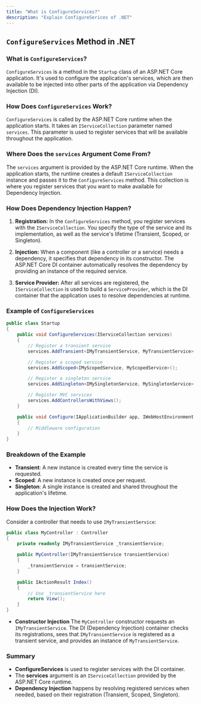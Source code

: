 ```yaml
---
title: "What is ConfigureServices?"
description: "Explain ConfigureSerices of .NET"
---
```


## `ConfigureServices` Method in .NET

### What is `ConfigureServices`?

`ConfigureServices` is a method in the `Startup` class of an ASP.NET Core application. It's used to configure the application's services, which are then available to be injected into other parts of the application via Dependency Injection (DI).

### How Does `ConfigureServices` Work?

`ConfigureServices` is called by the ASP.NET Core runtime when the application starts. It takes an `IServiceCollection` parameter named `services`. This parameter is used to register services that will be available throughout the application.

### Where Does the `services` Argument Come From?

The `services` argument is provided by the ASP.NET Core runtime. When the application starts, the runtime creates a default `IServiceCollection` instance and passes it to the `ConfigureServices` method. This collection is where you register services that you want to make available for Dependency Injection.

### How Does Dependency Injection Happen?

1. **Registration:** In the `ConfigureServices` method, you register services with the `IServiceCollection`. You specify the type of the service and its implementation, as well as the service's lifetime (Transient, Scoped, or Singleton).

2. **Injection:** When a component (like a controller or a service) needs a dependency, it specifies that dependency in its constructor. The ASP.NET Core DI container automatically resolves the dependency by providing an instance of the required service.

3. **Service Provider:** After all services are registered, the `IServiceCollection` is used to build a `ServiceProvider`, which is the DI container that the application uses to resolve dependencies at runtime.

### Example of `ConfigureServices`

```csharp
public class Startup
{
    public void ConfigureServices(IServiceCollection services)
    {
        // Register a transient service
        services.AddTransient<IMyTransientService, MyTransientService>();

        // Register a scoped service
        services.AddScoped<IMyScopedService, MyScopedService>();

        // Register a singleton service
        services.AddSingleton<IMySingletonService, MySingletonService>();

        // Register MVC services
        services.AddControllersWithViews();
    }

    public void Configure(IApplicationBuilder app, IWebHostEnvironment env)
    {
        // Middleware configuration
    }
}
```
### Breakdown of the Example

- **Transient**: A new instance is created every time the service is requested.
- **Scoped**: A new instance is created once per request.
- **Singleton**: A single instance is created and shared throughout the application's lifetime.

### How Does the Injection Work?

Consider a controller that needs to use `IMyTransientService`:

```csharp
public class MyController : Controller
{
    private readonly IMyTransientService _transientService;

    public MyController(IMyTransientService transientService)
    {
        _transientService = transientService;
    }

    public IActionResult Index()
    {
        // Use _transientService here
        return View();
    }
}
```
- **Constructor Injection** The `MyController` constructor requests an `IMyTransientService`. The DI (Dependency Injection) container checks its registrations, sees that `IMyTransientService` is registered as a transient service, and provides an instance of `MyTransientService`.

### Summary

- **ConfigureServices** is used to register services with the DI container.
- The **services** argument is an `IServiceCollection` provided by the ASP.NET Core runtime.
- **Dependency Injection** happens by resolving registered services when needed, based on their registration (Transient, Scoped, Singleton).
